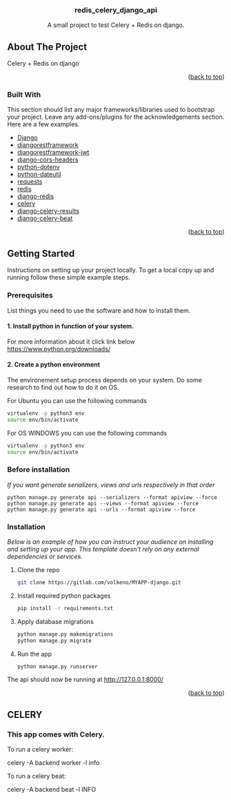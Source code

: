 <div id="top"></div>
<!--
*** Thanks for checking out the Best-README-Template. If you have a suggestion
*** that would make this better, please fork the repo and create a pull request
*** or simply open an issue with the tag "enhancement".
*** Don't forget to give the project a star!
*** Thanks again! Now go create something AMAZING! :D
-->

<!-- PROJECT SHIELDS -->
<!--
*** I'm using markdown "reference style" links for readability.
*** Reference links are enclosed in brackets [ ] instead of parentheses ( ).
*** See the bottom of this document for the declaration of the reference variables
*** for contributors-url, forks-url, etc. This is an optional, concise syntax you may use.
*** https://www.markdownguide.org/basic-syntax/#reference-style-links
-->

<!-- [![Contributors][contributors-shield]][contributors-url]
[![Forks][forks-shield]][forks-url]
[![Stargazers][stars-shield]][stars-url]
[![Issues][issues-shield]][issues-url]
[![MIT License][license-shield]][license-url]
[![LinkedIn][linkedin-shield]][linkedin-url] -->

<!-- PROJECT LOGO -->
<br />
<div align="center">
  <a href="https://github.com/VolkenoMakers/MYAPP-django"></a>

  <h3 align="center">redis_celery_django_api</h3>

  <p align="center">
    A small project to test Celery + Redis on django.
    <br />
  </p>
</div>


<!-- ABOUT THE PROJECT -->

## About The Project

Celery + Redis on django
<p align="right">(<a href="#top">back to top</a>)</p>

### Built With

This section should list any major frameworks/libraries used to bootstrap your project. Leave any add-ons/plugins for the acknowledgements section. Here are a few examples.

- [Django](https://www.djangoproject.com/)
- [djangorestframework](https://pypi.org/project/djangorestframework/)
- [djangorestframework-jwt](https://jpadilla.github.io/django-rest-framework-jwt/)
- [django-cors-headers](https://pypi.org/project/django-cors-headers/)
- [python-dotenv](https://pypi.org/project/dotenv-python/)
- [python-dateutil](https://pypi.org/project/python-dateutil/)
- [requests](https://pypi.org/project/requests/)
- [redis](https://pypi.org/project/redis/)
- [django-redis](https://pypi.org/project/django-redis/)
- [celery](https://pypi.org/project/celery/)
- [django-celery-results](https://pypi.org/project/django-celery-results/)
- [django-celery-beat](https://pypi.org/project/django-celery-beat/)




<p align="right">(<a href="#top">back to top</a>)</p>

<!-- GETTING STARTED -->

## Getting Started

Instructions on setting up your project locally.
To get a local copy up and running follow these simple example steps.

### Prerequisites
List things you need to use the software and how to install them.

#### 1. Install python in function of your system.

For more information about it click link below https://www.python.org/downloads/

#### 2. Create a python environment

The environement setup process depends on your system. Do some research to find out how to do it on OS.

For Ubuntu you can use the following commands

```sh
virtualenv -p python3 env
source env/bin/activate
```

For OS WINDOWS you can use the following commands

```sh
virtualenv -p python3 env
source env/bin/activate
```
### Before installation 
_If you want generate serializers, views and urls respectively in that order_ 
    
    python manage.py generate api --serializers --format apiview --force
    python manage.py generate api --views --format apiview --force
    python manage.py generate api --urls --format apiview --force

### Installation

_Below is an example of how you can instruct your audience on installing and setting up your app. This template doesn't rely on any external dependencies or services._

1. Clone the repo
   ```sh
   git clone https://gitlab.com/volkeno/MYAPP-django.git
   ```
2. Install required python packages

   ```sh
   pip install -r requirements.txt

   ```

3. Apply database migrations
   ```sh
   python manage.py makemigrations
   python manage.py migrate
   ```
4. Run the app
   ```sh
   python manage.py runserver
   ```

The api should now be running at http://127.0.0.1:8000/

<p align="right">(<a href="#top">back to top</a>)</p>


## CELERY
### This app comes with Celery.

To run a celery worker:

  celery -A backend worker -l info


To run a celery beat:

  celery -A backend beat -l INFO
